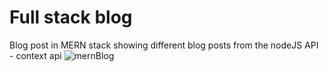 # Full stack blog
Blog post in MERN stack showing different blog posts from the nodeJS API - context api
![mernBlog](https://user-images.githubusercontent.com/41730664/212624173-2f2ae076-c26f-4f1d-b087-3acddd36503f.png)
